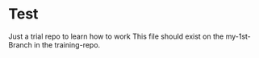 # Test
Just a trial repo to learn how to work
This file should exist on the my-1st-Branch in the training-repo.

